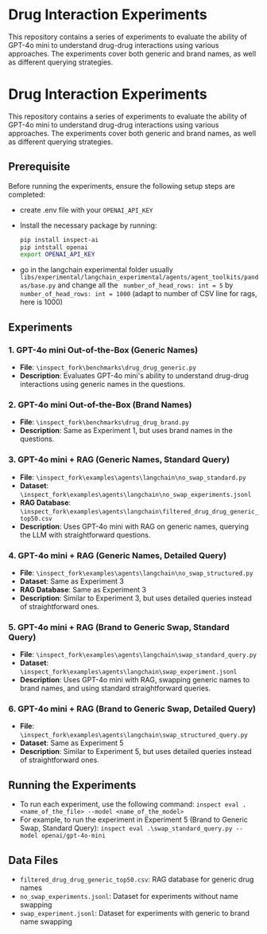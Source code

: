 # Drug Interaction Experiments

This repository contains a series of experiments to evaluate the ability of GPT-4o mini to understand drug-drug interactions using various approaches. The experiments cover both generic and brand names, as well as different querying strategies.


# Drug Interaction Experiments

This repository contains a series of experiments to evaluate the ability of GPT-4o mini to understand drug-drug interactions using various approaches. The experiments cover both generic and brand names, as well as different querying strategies.

## Prerequisite

Before running the experiments, ensure the following setup steps are completed:
- create .env file with your `OPENAI_API_KEY`

- Install the necessary package by running:  
  ```bash
  pip install inspect-ai
  pip intstall openai
  export OPENAI_API_KEY
  ```
- go in the langchain experimental folder usually  `libs/experimental/langchain_experimental/agents/agent_toolkits/pandas/base.py` and change all the ``` number_of_head_rows: int = 5```  by ``` number_of_head_rows: int = 1000``` (adapt to number of CSV line for rags, here is 1000)


## Experiments

### 1. GPT-4o mini Out-of-the-Box (Generic Names)
- **File**: `\inspect_fork\benchmarks\drug_drug_generic.py`
- **Description**: Evaluates GPT-4o mini's ability to understand drug-drug interactions using generic names in the questions.

### 2. GPT-4o mini Out-of-the-Box (Brand Names)
- **File**: `\inspect_fork\benchmarks\drug_drug_brand.py`
- **Description**: Same as Experiment 1, but uses brand names in the questions.

### 3. GPT-4o mini + RAG (Generic Names, Standard Query)
- **File**: `\inspect_fork\examples\agents\langchain\no_swap_standard.py`
- **Dataset**: `\inspect_fork\examples\agents\langchain\no_swap_experiments.jsonl`
- **RAG Database**: `\inspect_fork\examples\agents\langchain\filtered_drug_drug_generic_top50.csv`
- **Description**: Uses GPT-4o mini with RAG on generic names, querying the LLM with straightforward questions.

### 4. GPT-4o mini + RAG (Generic Names, Detailed Query)
- **File**: `\inspect_fork\examples\agents\langchain\no_swap_structured.py`
- **Dataset**: Same as Experiment 3
- **RAG Database**: Same as Experiment 3
- **Description**: Similar to Experiment 3, but uses detailed queries instead of straightforward ones.

### 5. GPT-4o mini + RAG (Brand to Generic Swap, Standard Query)
- **File**: `\inspect_fork\examples\agents\langchain\swap_standard_query.py`
- **Dataset**: `\inspect_fork\examples\agents\langchain\swap_experiment.jsonl`
- **Description**: Uses GPT-4o mini with RAG, swapping generic names to brand names, and using standard straightforward queries.

### 6. GPT-4o mini + RAG (Brand to Generic Swap, Detailed Query)
- **File**: `\inspect_fork\examples\agents\langchain\swap_structured_query.py`
- **Dataset**: Same as Experiment 5
- **Description**: Similar to Experiment 5, but uses detailed queries instead of straightforward ones.

## Running the Experiments

- To run each experiment, use the following command: `inspect eval .<name_of_the_file> --model <name_of_the_model>`
- For example, to run the experiment in Experiment 5 (Brand to Generic Swap, Standard Query): `inspect eval .\swap_standard_query.py --model openai/gpt-4o-mini`


## Data Files

- `filtered_drug_drug_generic_top50.csv`: RAG database for generic drug names
- `no_swap_experiments.jsonl`: Dataset for experiments without name swapping
- `swap_experiment.jsonl`: Dataset for experiments with generic to brand name swapping


